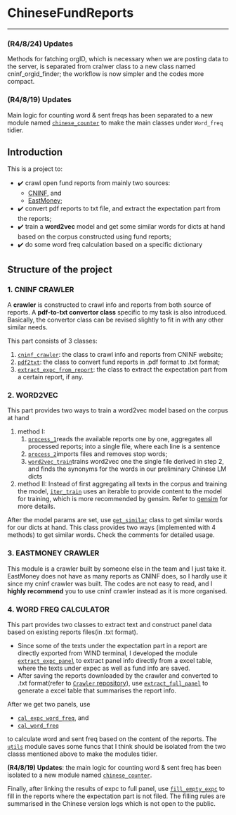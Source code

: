 # ChineseFundReports
--------------------------------------------------------------------
### (R4/8/24) Updates
Methods for fatching orgID, which is necessary when we are posting data to the server, is separated from cralwer class to a new class named cninf_orgid_finder;
the workflow is now simpler and the codes more compact.

### (R4/8/19) Updates
Main logic for counting word & sent freqs has been separated to a new module named [`chinese_counter`](./Word_freq/chinese_counter.py) to make the main classes under `Word_freq` tidier.

## Introduction
This is a project to:
- :heavy_check_mark: crawl open fund reports from mainly two sources:
  - [CNINF](http://www.cninfo.com.cn/), and
  - [EastMoney](https://www.eastmoney.com/);
- :heavy_check_mark: convert pdf reports to txt file, and extract the expectation part from the reports;
- :heavy_check_mark: train a **word2vec** model and get some similar words for dicts at hand based on the corpus constructed using fund reports;
- :heavy_check_mark: do some word freq calculation based on a specific dictionary

## Structure of the project
### 1. CNINF CRAWLER
A **crawler** is constructed to crawl info and reports from both source of reports. A **pdf-to-txt convertor class** specific to my task is also introduced.
Basically, the convertor class can be revised slightly to fit in with any other similar needs.

This part consists of 3 classes:
1. [`cninf_crawler`](./Crawler/crawling_cninf.py): the class to crawl info and reports from CNINF website;
2. [`pdf2txt`](./Crawler/pdf2txt.py): the class to convert fund reports in .pdf format to .txt format;
3. [`extract_expc_from_report`](./Crawler/extract_expc_from_report.py): the class to extract the expectation part from a certain report, if any.

### 2. WORD2VEC
This part provides two ways to train a word2vec model based on the corpus at hand

1. method I:
    1. [`process_1`](./word2vec/pre_process_1.py)reads the available reports one by one, aggregates all processed reports;
    into a single file, where each line is a sentence
    2. [`process_2`](./word2vec/pre_process_2.py)imports files and removes stop words;
    3. [`word2vec_train`](./word2vec/word2vec_train.py)trains word2vec one the single file derived in step 2, and finds the synonyms
    for the words in our preliminary Chinese LM dicts
2. method II:
    Instead of first aggregating all texts in the corpus and training the model, [`iter_train`](./word2vec/iter_train.py) uses an iterable to provide content to the model for training, which is more recommended by gensim. Refer to [gensim](https://radimrehurek.com/gensim/apiref.html#api-reference) for more details.

After the model params are set, use [`get_similar`](./word2vec/get_similar.py) class to get similar words for our dicts at hand. This class provides two ways (implemented with 4 methods) to get similar words. Check the comments for detailed usage.

### 3. EASTMONEY CRAWLER
This module is a crawler built by someone else in the team and I just take it. EastMoney does not have as many reports as CNINF does, so I hardly use it since my cninf crawler was built. The codes are not easy to read, and I **highly recommend** you to use cninf crawler instead as it is more organised.


### 4. WORD FREQ CALCULATOR
This part provides two classes to extract text and construct panel data based on existing reports files(in .txt format). 
- Since some of the texts under the expectation part in a report are directly exported from WIND terminal, I developed the module [`extract_expc_panel`](./Word_freq/extract_expc_panel.py) to extract panel info directly from a excel table, where the texts under expec as well as fund info are saved.
- After saving the reports downloaded by the crawler and converted to .txt format(refer to [`Crawler` repository](./Crawler/)), use [`extract_full_panel`](./Word_freq/extract_full_panel.py) to generate a excel table that summarises the report info.

After we get two panels, use
- [`cal_expc_word_freq`](./Word_freq/cal_expc_word_freq.py), and
- [`cal_word_freq`](./Word_freq/cal_word_freq.py)

to calculate word and sent freq based on the content of the reports. The [`utils`](./Word_freq/utils.py) module saves some funcs that I think should be isolated from the two classs mentioned above to make the modules tidier.

**(R4/8/19) Updates**: the main logic for counting word & sent freq has been isolated to a new module named [`chinese_counter`](./Word_freq/chinese_counter.py).

Finally, after linking the results of expc to full panel, use [`fill_empty_expc`](./Word_freq/fill_empty_expc.py) to fill in the reports where the expectation part is not filed. The filling rules are summarised in the Chinese version logs which is not open to the public.
